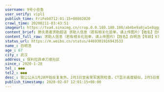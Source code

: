 ```yaml
---
username: 9号小丑鱼
user_verify: vipl1
publish_time: FriFeb0712:01:15+08002020
crawl_time: 20200211-03:43:51
imageurl: https://tva4.sinaimg.cn/crop.0.0.180.180.180/ab4be9a8jw1e8qgp5bmzyj2050050aa8.jpg?KID=imgbed,tva&Expires=1581373949&ssig=4%2FCusmO0W4,http://n.sinaimg.cn/photo/5213b46e/20181127/timeline_card_small_super_default.png,https://wx2.sinaimg.cn/orj360/ab4be9a8gy1gbnp8esoz6j22bc3347wi.jpg,https://wx3.sinaimg.cn/orj360/ab4be9a8gy1gbnp8d8isrj22tk246b2a.jpg
content_brief: 肺炎患者求助超话 求助人信息（若有相关化验单，请上传图片）【姓名】白明浩【年龄】67【所在城市】武汉【所在小区、社区】保利拉菲卓刀泉社区【患病时间】2020-1-28【联系方式】●●●【其他紧急联系人】●●●【病情描述】 我公公从1月28开始反复发热，2月3日至省荣军医院检查 ...全文
content_full_raw: 求助人信息（若有相关化验单，请上传图片）【姓名】白明浩【年龄】67【所在城市】武汉【所在小区、社区】保利拉菲卓刀泉社区【患病时间】2020-1-28【联系方式】●●●【其他紧急联系人】●●●【病情描述】我公公从1月28开始反复发热，2月3日至省荣军医院检查，CT显示高度疑似，2月5日做了核酸检测，结果未出。因为年龄大，公公有基础病高血压、风湿病（常年吃药），一直担心病情变化快每日多次联系社区安排住院，一直让等。昨晚公公病情急剧下降，高烧不退，咳嗽加重，呼吸困难，胸闷，血氧饱和度一度下降到80，随时有生命危险。今日（2月7日卓刀泉）医院复查CT，显示肺部病变增大，密度增高，。社区一直回复要确诊才能有床位，我们家属着急气愤又无奈，难道不该用身体状况评估是否入院治疗吗？本来家里有三人同时感染，家里还有1岁的宝宝，每天都在害怕担心，现在只希望能帮助我们安排最最危重的公公住院，按现在状况真的等不起了！！！
status_url: https://m.weibo.cn/status/4469301916943533
name_: 白明浩
age_: 67
city_: 武汉
address_: 保利拉菲卓刀泉社区
since_: 2020-1-28
tel_: ●●●
tel2_: ●●●
desc_: 我公公从1月28开始反复发热，2月3日至省荣军医院检查，CT显示高度疑似，2月5日做了核酸检测，结果未出。因为年龄大，公公有基础病高血压、风湿病（常年吃药），一直担心病情变化快每日多次联系社区安排住院，一直让等。昨晚公公病情急剧下降，高烧不退，咳嗽加重，呼吸困难，胸闷，血氧饱和度一度下降到80，随时有生命危险。今日（2月7日卓刀泉）医院复查CT，显示肺部病变增大，密度增高，。社区一直回复要确诊才能有床位，我们家属着急气愤又无奈，难道不该用身体状况评估是否入院治疗吗？本来家里有三人同时感染，家里还有1岁的宝宝，每天都在害怕担心，现在只希望能帮助我们安排最最危重的公公住院，按现在状况真的等不起了！！！
publish_timestamp: 2020-02-07 12:01:15+08:00
---
```

